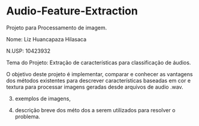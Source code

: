 # Audio-Feature-Extraction
Projeto para Processamento de imagem.

Nome: Liz Huancapaza Hilasaca

N.USP: 10423932

Tema do Projeto: Extração de caracterı́sticas para classificação de áudios.

   O objetivo deste projeto é implementar, comparar e conhecer as vantagens dos métodos existentes para descrever características baseadas em cor e textura para processar imagens geradas desde arquivos de audio .wav.

3. exemplos de imagens,

4. descrição breve dos méto dos a serem utilizados para resolver o problema.
